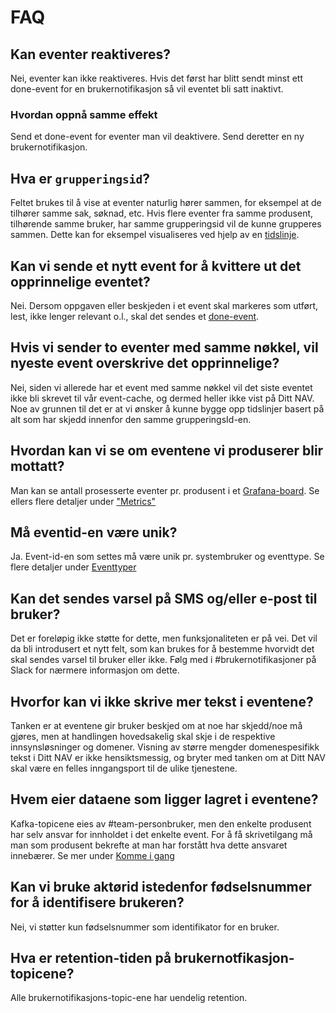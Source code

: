 # FAQ

## Kan eventer reaktiveres?
Nei, eventer kan ikke reaktiveres. Hvis det først har blitt sendt minst ett done-event for en brukernotifikasjon så vil 
eventet bli satt inaktivt.

### Hvordan oppnå samme effekt
Send et done-event for eventer man vil deaktivere. Send deretter en ny brukernotifikasjon.

## Hva er `grupperingsid`?
Feltet brukes til å vise at eventer naturlig hører sammen, for eksempel at de tilhører samme sak, søknad, etc. Hvis flere eventer fra 
samme produsent, tilhørende samme bruker, har samme grupperingsid vil de kunne grupperes sammen.
Dette kan for eksempel visualiseres ved hjelp av en [tidslinje](./tidslinjer.md). 

## Kan vi sende et nytt event for å kvittere ut det opprinnelige eventet?
Nei. Dersom oppgaven eller beskjeden i et event skal markeres som utført, lest,
ikke lenger relevant o.l., skal det sendes et [done-event](./eventtyper/done/beskrivelse.md).

## Hvis vi sender to eventer med samme nøkkel, vil nyeste event overskrive det opprinnelige?
Nei, siden vi allerede har et event med samme nøkkel vil det siste eventet ikke bli skrevet til vår event-cache, og dermed heller ikke vist på Ditt NAV.
Noe av grunnen til det er at vi ønsker å kunne bygge opp tidslinjer basert på alt som har skjedd innenfor den samme grupperingsId-en. 

## Hvordan kan vi se om eventene vi produserer blir mottatt?
Man kan se antall prosesserte eventer pr. produsent i et [Grafana-board](https://grafana.adeo.no/d/jXntDVWGk/brukernotifikasjoner-per-produsent?var-env=prod&var-cluster=prod-sbs&var-cluster_fss=prod-fss&var-namespace=default).
Se ellers flere detaljer under ["Metrics"](./metrics.md)

## Må eventid-en være unik?
Ja. Event-id-en som settes må være unik pr. systembruker og eventtype. Se flere detaljer under [Eventtyper](./eventtyper/fellesinfo.md)

## Kan det sendes varsel på SMS og/eller e-post til bruker?
Det er foreløpig ikke støtte for dette, men funksjonaliteten er på vei. Det vil da bli introdusert et nytt felt, som kan brukes for å bestemme hvorvidt det skal sendes
varsel til bruker eller ikke. Følg med i #brukernotifikasjoner på Slack for nærmere informasjon om dette.

## Hvorfor kan vi ikke skrive mer tekst i eventene?
Tanken er at eventene gir bruker beskjed om at noe har skjedd/noe må gjøres, men at handlingen hovedsakelig skal skje i de respektive innsynsløsninger og domener. Visning
av større mengder domenespesifikk tekst i Ditt NAV er ikke hensiktsmessig, og bryter med tanken om at Ditt NAV skal være en felles inngangsport til de ulike tjenestene.

## Hvem eier dataene som ligger lagret i eventene?
Kafka-topicene eies av #team-personbruker, men den enkelte produsent har selv ansvar for innholdet i det enkelte event. 
For å få skrivetilgang må man som produsent bekrefte at man har forstått hva dette ansvaret innebærer. Se mer under [Komme i gang](./komme_i_gang.md)

## Kan vi bruke aktørid istedenfor fødselsnummer for å identifisere brukeren?
Nei, vi støtter kun fødselsnummer som identifikator for en bruker.

## Hva er retention-tiden på brukernotfikasjon-topicene?
Alle brukernotifikasjons-topic-ene har uendelig retention.
